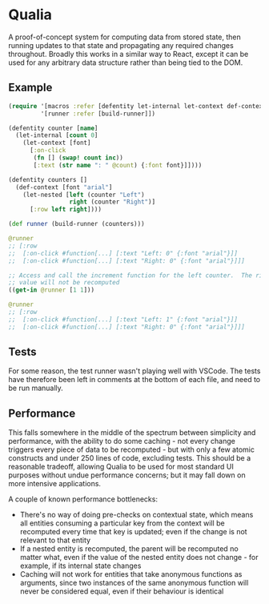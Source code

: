 # Qualia

A proof-of-concept system for computing data from stored state, then running updates to that state and propagating any required changes throughout.
Broadly this works in a similar way to React, except it can be used for any arbitrary data structure rather than being tied to the DOM.

## Example

```clojure
(require '[macros :refer [defentity let-internal let-context def-context let-nested]]
         '[runner :refer [build-runner]])

(defentity counter [name]
  (let-internal [count 0]
    (let-context [font]
      [:on-click
       (fn [] (swap! count inc))
       [:text (str name ": " @count) {:font font}]])))

(defentity counters []
  (def-context [font "arial"]
    (let-nested [left (counter "Left")
                 right (counter "Right")]
      [:row left right])))

(def runner (build-runner (counters)))

@runner
;; [:row
;;  [:on-click #function[...] [:text "Left: 0" {:font "arial"}]]
;;  [:on-click #function[...] [:text "Right: 0" {:font "arial"}]]]

;; Access and call the increment function for the left counter.  The right counter's
;; value will not be recomputed
((get-in @runner [1 1]))

@runner
;; [:row
;;  [:on-click #function[...] [:text "Left: 1" {:font "arial"}]]
;;  [:on-click #function[...] [:text "Right: 0" {:font "arial"}]]]
```

## Tests

For some reason, the test runner wasn't playing well with VSCode.
The tests have therefore been left in comments at the bottom of each file, and need to be run manually.

## Performance

This falls somewhere in the middle of the spectrum between simplicity and performance, with the ability to do some caching - not every change triggers every piece of data to be recomputed - but with only a few atomic constructs and under 250 lines of code, excluding tests.
This should be a reasonable tradeoff, allowing Qualia to be used for most standard UI purposes without undue performance concerns; but it may fall down on more intensive applications.

A couple of known performance bottlenecks:

- There's no way of doing pre-checks on contextual state, which means all entities consuming a particular key from the context will be recomputed every time that key is updated; even if the change is not relevant to that entity
- If a nested entity is recomputed, the parent will be recomputed no matter what, even if the value of the nested entity does not change - for example, if its internal state changes
- Caching will not work for entities that take anonymous functions as arguments, since two instances of the same anonymous function will never be considered equal, even if their behaviour is identical
